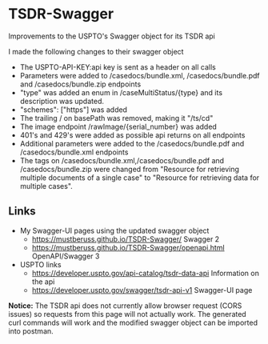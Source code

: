 # TSDR-Swagger
Improvements to the USPTO's Swagger object for its TSDR api

I made the following changes to their swagger object 
- The USPTO-API-KEY:api key is sent as a header on all calls
- Parameters were added to /casedocs/bundle.xml, /casedocs/bundle.pdf and /casedocs/bundle.zip endpoints
- "type" was added an enum in /caseMultiStatus/{type} and its description was updated.
- "schemes": ["https"] was added
- The trailing / on basePath was removed, making it "/ts/cd"
- The image endpoint /rawImage/{serial_number} was added
- 401's and 429's were added as possible api returns on all endpoints
- Additional parameters were added to the /casedocs/bundle.pdf and /casedocs/bundle.xml endpoints
- The tags on /casedocs/bundle.xml,/casedocs/bundle.pdf and /casedocs/bundle.zip were changed from "Resource for retrieving multiple documents of a single case" to "Resource for retrieving data for multiple cases".

## Links
- My Swagger-UI pages using the updated swagger object
    + https://mustberuss.github.io/TSDR-Swagger/ Swagger 2
    + https://mustberuss.github.io/TSDR-Swagger/openapi.html OpenAPI/Swagger 3 
- USPTO links
    + https://developer.uspto.gov/api-catalog/tsdr-data-api Information on the api
    + https://developer.uspto.gov/swagger/tsdr-api-v1 Swagger-UI page

**Notice:** The TSDR api does not currently allow browser request (CORS issues) so requests from this page will not actually work. The generated curl commands will work and the modified swagger object can be imported into postman.
